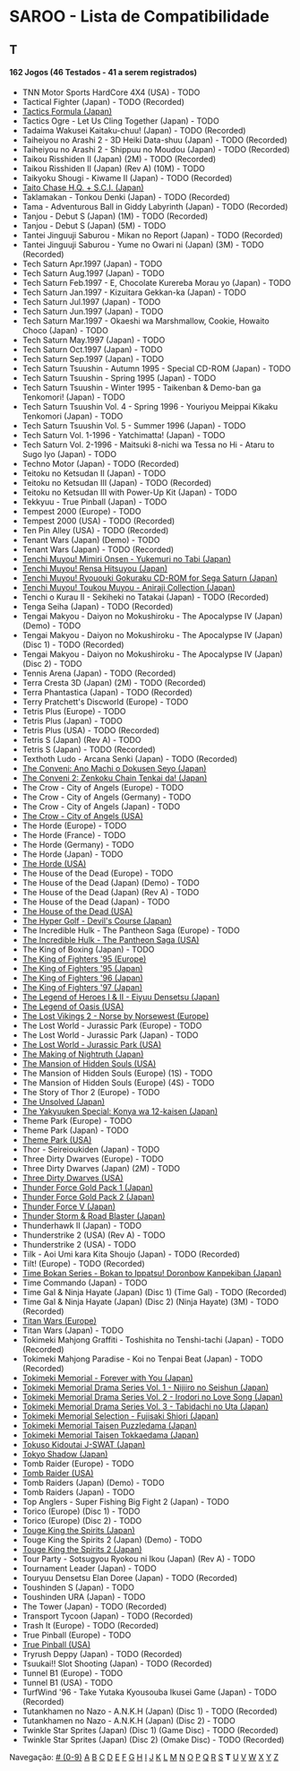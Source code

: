 # SAROO - Lista de Compatibilidade

## T

#### 162 Jogos (46 Testados - 41 a serem registrados)

- TNN Motor Sports HardCore 4X4 (USA) - TODO
- Tactical Fighter (Japan) - TODO (Recorded)
- [Tactics Formula (Japan)](../../../Regions/Retails/Japan/T-34101G/01/README.md)
- Tactics Ogre - Let Us Cling Together (Japan) - TODO
- Tadaima Wakusei Kaitaku-chuu! (Japan) - TODO (Recorded)
- Taiheiyou no Arashi 2 - 3D Heiki Data-shuu (Japan) - TODO (Recorded)
- Taiheiyou no Arashi 2 - Shippuu no Moudou (Japan) - TODO (Recorded)
- Taikou Risshiden II (Japan) (2M) - TODO (Recorded)
- Taikou Risshiden II (Japan) (Rev A) (10M) - TODO
- Taikyoku Shougi - Kiwame II (Japan) - TODO (Recorded)
- [Taito Chase H.Q. + S.C.I. (Japan)](../../../Regions/Retails/Japan/T-1105G/01/README.md)
- Taklamakan - Tonkou Denki (Japan) - TODO (Recorded)
- Tama - Adventurous Ball in Giddy Labyrinth (Japan) - TODO (Recorded)
- Tanjou - Debut S (Japan) (1M) - TODO (Recorded)
- Tanjou - Debut S (Japan) (5M) - TODO
- Tantei Jinguuji Saburou - Mikan no Report (Japan) - TODO (Recorded)
- Tantei Jinguuji Saburou - Yume no Owari ni (Japan) (3M) - TODO (Recorded)
- Tech Saturn Apr.1997 (Japan) - TODO
- Tech Saturn Aug.1997 (Japan) - TODO
- Tech Saturn Feb.1997 - E, Chocolate Kurereba Morau yo (Japan) - TODO
- Tech Saturn Jan.1997 - Kizuitara Gekkan-ka (Japan) - TODO
- Tech Saturn Jul.1997 (Japan) - TODO
- Tech Saturn Jun.1997 (Japan) - TODO
- Tech Saturn Mar.1997 - Okaeshi wa Marshmallow, Cookie, Howaito Choco (Japan) - TODO
- Tech Saturn May.1997 (Japan) - TODO
- Tech Saturn Oct.1997 (Japan) - TODO
- Tech Saturn Sep.1997 (Japan) - TODO
- Tech Saturn Tsuushin - Autumn 1995 - Special CD-ROM (Japan) - TODO
- Tech Saturn Tsuushin - Spring 1995 (Japan) - TODO
- Tech Saturn Tsuushin - Winter 1995 - Taikenban & Demo-ban ga Tenkomori! (Japan) - TODO
- Tech Saturn Tsuushin Vol. 4 - Spring 1996 - Youriyou Meippai Kikaku Tenkomori (Japan) - TODO
- Tech Saturn Tsuushin Vol. 5 - Summer 1996 (Japan) - TODO
- Tech Saturn Vol. 1-1996 - Yatchimatta! (Japan) - TODO
- Tech Saturn Vol. 2-1996 - Maitsuki 8-nichi wa Tessa no Hi - Ataru to Sugo Iyo (Japan) - TODO
- Techno Motor (Japan) - TODO (Recorded)
- Teitoku no Ketsudan II (Japan) - TODO
- Teitoku no Ketsudan III (Japan) - TODO (Recorded)
- Teitoku no Ketsudan III with Power-Up Kit (Japan) - TODO
- Tekkyuu - True Pinball (Japan) - TODO
- Tempest 2000 (Europe) - TODO
- Tempest 2000 (USA) - TODO (Recorded)
- Ten Pin Alley (USA) - TODO (Recorded)
- Tenant Wars (Japan) (Demo) - TODO
- Tenant Wars (Japan) - TODO (Recorded)
- [Tenchi Muyou! Mimiri Onsen - Yukemuri no Tabi (Japan)](../../../Regions/Retails/Japan/T-21802G/01/README.md)
- [Tenchi Muyou! Rensa Hitsuyou (Japan)](../../../Regions/Retails/Japan/T-22204G/01/README.md)
- [Tenchi Muyou! Ryououki Gokuraku CD-ROM for Sega Saturn (Japan)](../../../Regions/Retails/Japan/T-21801G00/01/README.md)
- [Tenchi Muyou! Toukou Muyou - Aniraji Collection (Japan)](../../../Regions/Retails/Japan/T-26103G/01/README.md)
- Tenchi o Kurau II - Sekiheki no Tatakai (Japan) - TODO (Recorded)
- Tenga Seiha (Japan) - TODO (Recorded)
- Tengai Makyou - Daiyon no Mokushiroku - The Apocalypse IV (Japan) (Demo) - TODO
- Tengai Makyou - Daiyon no Mokushiroku - The Apocalypse IV (Japan) (Disc 1) - TODO (Recorded)
- Tengai Makyou - Daiyon no Mokushiroku - The Apocalypse IV (Japan) (Disc 2) - TODO
- Tennis Arena (Japan) - TODO (Recorded)
- Terra Cresta 3D (Japan) (2M) - TODO (Recorded)
- Terra Phantastica (Japan) - TODO (Recorded)
- Terry Pratchett's Discworld (Europe) - TODO
- Tetris Plus (Europe) - TODO
- Tetris Plus (Japan) - TODO
- Tetris Plus (USA) - TODO (Recorded)
- Tetris S (Japan) (Rev A) - TODO
- Tetris S (Japan) - TODO (Recorded)
- Texthoth Ludo - Arcana Senki (Japan) - TODO (Recorded)
- [The Conveni: Ano Machi o Dokusen Seyo (Japan)](../../../Regions/Retails/Japan/T-4310G/01/README.md)
- [The Conveni 2: Zenkoku Chain Tenkai da! (Japan)](../../../Regions/Retails/Japan/T-4317G/01/README.md)
- The Crow - City of Angels (Europe) - TODO
- The Crow - City of Angels (Germany) - TODO
- The Crow - City of Angels (Japan) - TODO
- [The Crow - City of Angels (USA)](../../../Regions/Retails/USA/T-8124H/01/README.md)
- The Horde (Europe) - TODO
- The Horde (France) - TODO
- The Horde (Germany) - TODO
- The Horde (Japan) - TODO
- [The Horde (USA)](../../../Regions/Retails/USA/T-15909H50/01/README.md)
- The House of the Dead (Europe) - TODO
- The House of the Dead (Japan) (Demo) - TODO
- The House of the Dead (Japan) (Rev A) - TODO
- The House of the Dead (Japan) - TODO
- [The House of the Dead (USA)](../../../Regions/Retails/USA/T-26109G/01/README.md)
- [The Hyper Golf - Devil's Course (Japan)](../../../Regions/Retails/Japan/T-2303H/01/README.md)
- The Incredible Hulk - The Pantheon Saga (Europe) - TODO
- [The Incredible Hulk - The Pantheon Saga (USA)](../../../Regions/Retails/USA/T-7905H/01/README.md)
- The King of Boxing (Japan) - TODO
- [The King of Fighters '95 (Europe)](../../../Regions/Retails/Europe/MK-81088/01/README.md)
- [The King of Fighters '95 (Japan)](../../../Regions/Retails/Japan/T-3101G/01/README.md)
- [The King of Fighters '96 (Japan)](../../../Regions/Retails/Japan/T-3108G/01/README.md)
- [The King of Fighters '97 (Japan)](../../../Regions/Retails/Japan/T-3121G/01/README.md)
- [The Legend of Heroes I & II - Eiyuu Densetsu (Japan)](../../../Regions/Retails/Japan/T-37101G/01/README.md)
- [The Legend of Oasis (USA)](../../../Regions/Retails/USA/MK-81302/01/README.md)
- [The Lost Vikings 2 - Norse by Norsewest (Europe)](../../../Regions/Retails/Europe/T-12521H50/01/README.md)
- The Lost World - Jurassic Park (Europe) - TODO
- The Lost World - Jurassic Park (Japan) - TODO
- [The Lost World - Jurassic Park (USA)](../../../Regions/Retails/USA/MK-81065/01/README.md)
- [The Making of Nightruth (Japan)](../../../Regions/Retails/Japan/T-20203G/01/README.md)
- [The Mansion of Hidden Souls (USA)](../../../Regions/Retails/USA/MK-81012/01/README.md)
- The Mansion of Hidden Souls (Europe) (1S) - TODO
- The Mansion of Hidden Souls (Europe) (4S) - TODO
- The Story of Thor 2 (Europe) - TODO
- [The Unsolved (Japan)](../../../Regions/Retails/Japan/T-7017G/01/README.md)
- [The Yakyuuken Special: Konya wa 12-kaisen (Japan)](../../../Regions/Retails/Japan/T-21901G/01/README.md)
- Theme Park (Europe) - TODO
- Theme Park (Japan) - TODO
- [Theme Park (USA)](../../../Regions/Retails/USA/T-5001H/01/README.md)
- Thor - Seireioukiden (Japan) - TODO
- Three Dirty Dwarves (Europe) - TODO
- Three Dirty Dwarves (Japan) (2M) - TODO
- [Three Dirty Dwarves (USA)](../../../Regions/Retails/USA/T-30401H/01/README.md)
- [Thunder Force Gold Pack 1 (Japan)](../../../Regions/Retails/Japan/T-1807G/01/README.md)
- [Thunder Force Gold Pack 2 (Japan)](../../../Regions/Retails/Japan/T-1808G/01/README.md)
- [Thunder Force V (Japan)](../../../Regions/Retails/Japan/T-1811G/01/README.md)
- [Thunder Storm & Road Blaster (Japan)](../../../Regions/Retails/Japan/T-20701G/01/README.md)
- Thunderhawk II (Japan) - TODO
- Thunderstrike 2 (USA) (Rev A) - TODO
- Thunderstrike 2 (USA) - TODO
- Tilk - Aoi Umi kara Kita Shoujo (Japan) - TODO (Recorded)
- Tilt! (Europe) - TODO (Recorded)
- [Time Bokan Series - Bokan to Ippatsu! Doronbow Kanpekiban (Japan)](../../../Regions/Retails/Japan/T-20607G/01/README.md)
- Time Commando (Japan) - TODO
- Time Gal & Ninja Hayate (Japan) (Disc 1) (Time Gal) - TODO (Recorded)
- Time Gal & Ninja Hayate (Japan) (Disc 2) (Ninja Hayate) (3M) - TODO (Recorded)
- [Titan Wars (Europe)](../../../Regions/Retails/Europe/T-15911H50/01/README.md)
- Titan Wars (Japan) - TODO
- Tokimeki Mahjong Graffiti - Toshishita no Tenshi-tachi (Japan) - TODO (Recorded)
- Tokimeki Mahjong Paradise - Koi no Tenpai Beat (Japan) - TODO (Recorded)
- [Tokimeki Memorial - Forever with You (Japan)](../../../Regions/Retails/Japan/T-9504G/01/README.md)
- [Tokimeki Memorial Drama Series Vol. 1 - Nijiiro no Seishun (Japan)](../../../Regions/Retails/Japan/T-9522G/01/README.md)
- [Tokimeki Memorial Drama Series Vol. 2 - Irodori no Love Song (Japan)](../../../Regions/Retails/Japan/T-9529G/01/README.md)
- [Tokimeki Memorial Drama Series Vol. 3 - Tabidachi no Uta (Japan)](../../../Regions/Retails/Japan/T-9532G/01/README.md)
- [Tokimeki Memorial Selection - Fujisaki Shiori (Japan)](../../../Regions/Retails/Japan/T-9517G/01/README.md)
- [Tokimeki Memorial Taisen Puzzledama (Japan)](../../../Regions/Retails/Japan/T-9512G/01/README.md)
- [Tokimeki Memorial Taisen Tokkaedama (Japan)](../../../Regions/Retails/Japan/T-9524G/01/README.md)
- [Tokuso Kidoutai J-SWAT (Japan)](../../../Regions/Retails/Japan/T-20602G/01/README.md)
- [Tokyo Shadow (Japan)](../../../Regions/Retails/Japan/T-1110G/01/README.md)
- Tomb Raider (Europe) - TODO
- [Tomb Raider (USA)](../../../Regions/Retails/USA/T-7910H/01/README.md)
- Tomb Raiders (Japan) (Demo) - TODO
- Tomb Raiders (Japan) - TODO
- Top Anglers - Super Fishing Big Fight 2 (Japan) - TODO
- Torico (Europe) (Disc 1) - TODO
- Torico (Europe) (Disc 2) - TODO
- [Touge King the Spirits (Japan)](../../../Regions/Retails/Japan/T-14401G/01/README.md)
- Touge King the Spirits 2 (Japan) (Demo) - TODO
- [Touge King the Spirits 2 (Japan)](../../../Regions/Retails/Japan/T-14412G/01/README.md)
- Tour Party - Sotsugyou Ryokou ni Ikou (Japan) (Rev A) - TODO
- Tournament Leader (Japan) - TODO
- Touryuu Densetsu Elan Doree (Japan) - TODO (Recorded)
- Toushinden S (Japan) - TODO
- Toushinden URA (Japan) - TODO
- The Tower (Japan) - TODO (Recorded)
- Transport Tycoon (Japan) - TODO (Recorded)
- Trash It (Europe) - TODO (Recorded)
- True Pinball (Europe) - TODO
- [True Pinball (USA)](../../../Regions/Retails/USA/T-16406H/01/README.md)
- Tryrush Deppy (Japan) - TODO (Recorded)
- Tsuukai!! Slot Shooting (Japan) - TODO (Recorded)
- Tunnel B1 (Europe) - TODO
- Tunnel B1 (USA) - TODO
- TurfWind '96 - Take Yutaka Kyousouba Ikusei Game (Japan) - TODO (Recorded)
- Tutankhamen no Nazo - A.N.K.H (Japan) (Disc 1) - TODO (Recorded)
- Tutankhamen no Nazo - A.N.K.H (Japan) (Disc 2) - TODO
- Twinkle Star Sprites (Japan) (Disc 1) (Game Disc) - TODO (Recorded)
- Twinkle Star Sprites (Japan) (Disc 2) (Omake Disc) - TODO (Recorded)

Navegação:
[# (0-9)](./09.md) [A](./A.md) [B](./B.md) [C](./C.md) [D](./D.md) [E](./E.md) [F](./F.md) [G](./G.md) [H](./H.md) [I](./I.md) [J](./J.md) [K](./K.md) [L](./L.md) [M](./M.md) [N](./N.md) [O](./O.md) [P](./P.md) [Q](./Q.md) [R](./R.md) [S](./S.md) **T** [U](./U.md) [V](./V.md) [W](./W.md) [X](./X.md) [Y](./Y.md) [Z](./Z.md)
